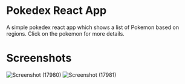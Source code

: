 # Pokedex React App

A simple pokedex react app which shows a list of Pokemon based on regions. Click on the pokemon for more details.

# Screenshots
![Screenshot (17980)](https://github.com/user-attachments/assets/63a8a78d-72dc-427e-8278-4bcb9c4ed77d)
![Screenshot (17981)](https://github.com/user-attachments/assets/b283f6ec-e76b-4ad4-80e6-23204fd6f2b3)


